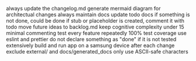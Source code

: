 always update the changelog.md
generate mermaid diagram for architectual changes
always maintain docs
update todo docs if something is not done, could be done
if stub or placeholder is created, comment it with todo
move future ideas to backlog.md
keep cognitive complexity under 15
minimal commenting
test every feature repeatedly
100% test coverage
use eslint and prettier
do not declare something as "done" if it is not tested extensively
build and run app on a samsung device after each change
exclude external/ and docs/generated_docs
only use ASCII-safe characters
